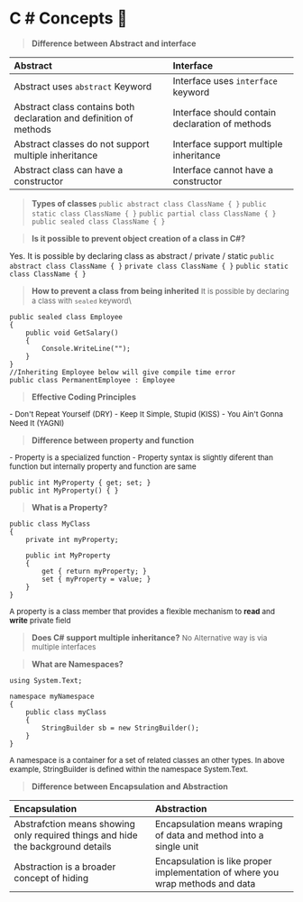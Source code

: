# C \# Concepts :slightly_smiling_face: 

> **Difference between Abstract and interface**

| Abstract              | Interface                        |
|:---------------------- |:------------------------|
|Abstract uses `abstract` Keyword | Interface uses `interface` keyword |
| Abstract class contains both declaration and definition of methods | Interface should contain declaration of methods |
| Abstract classes do not support multiple inheritance| Interface support multiple inheritance|
|Abstract class can have a constructor | Interface cannot have a constructor |

 >**Types of classes**
 ```public abstract class ClassName { }```
 ```public static class ClassName { }```
 ```public partial class ClassName { }```
 ```public sealed class ClassName { }```
 
>**Is it possible to prevent object creation of a class in C#?**

Yes. It is possible by declaring class as abstract / private / static
 ```public abstract class ClassName { }```
 ```private class ClassName { }```
 ```public static class ClassName { }```

>**How to prevent a class from being inherited**
<font size="2">It is possible by declaring a class with ```sealed``` keyword</font>\
```
public sealed class Employee
{
    public void GetSalary()
    {
        Console.WriteLine("");
    }
}
//Inheriting Employee below will give compile time error
public class PermanentEmployee : Employee
```

>**Effective Coding Principles**
<font size="2">
- Don't Repeat Yourself (DRY)
- Keep It Simple, Stupid (KISS)
- You Ain't Gonna Need It (YAGNI)
</font>

>**Difference between property and function**
<font size="2">
- Property is a specialized function
- Property syntax is slightly  diferent than function but internally property and function are same
</font>

```
public int MyProperty { get; set; }
public int MyProperty() { }
```
>**What is a Property?**
```
public class MyClass
{
    private int myProperty;

    public int MyProperty
    {
        get { return myProperty; }
        set { myProperty = value; }
    }
}
```
<font size="2"> A property is a class member that provides a flexible mechanism to **read** and **write** private field </font>


> **Does C# support multiple inheritance?**
<font size="2">No
Alternative way is via multiple interfaces </font>

>**What are Namespaces?**
```
using System.Text;

namespace myNamespace
{
    public class myClass
    {
        StringBuilder sb = new StringBuilder();
    }
}
```
<font size="2"> A namespace is a container for a set of related classes an other types. In above example, StringBuilder is defined within the namespace System.Text. </font>

>**Difference between Encapsulation and Abstraction**

|Encapsulation|Abstraction|
|:--------------|:----------|
|Abstrafction means showing only required things and hide the background details | Encapsulation means wraping of data and method into a single unit|
|Abstraction is a broader concept of hiding |Encapsulation is like proper implementation of where you wrap methods and data|
